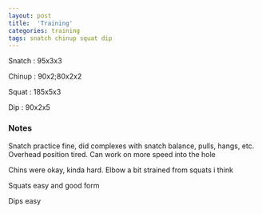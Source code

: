 ```yaml
---
layout: post
title:  'Training'
categories: training
tags: snatch chinup squat dip
---
```


Snatch  : 95x3x3

Chinup : 90x2;80x2x2

Squat :   185x5x3

Dip  : 90x2x5

### Notes

Snatch practice fine, did complexes with snatch balance, pulls, hangs, etc. Overhead position tired. Can work on more speed into the hole

Chins were okay, kinda hard. Elbow a bit strained from squats i think

Squats easy and good form

Dips easy

